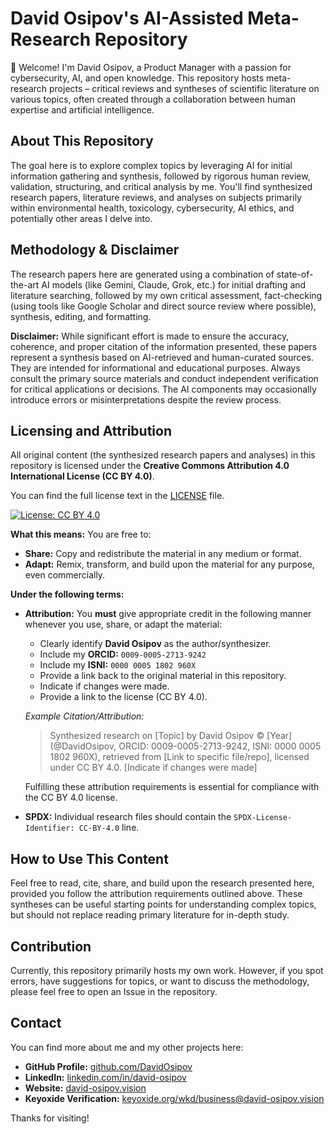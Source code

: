 # David Osipov's AI-Assisted Meta-Research Repository

👋 Welcome! I'm David Osipov, a Product Manager with a passion for cybersecurity, AI, and open knowledge. This repository hosts meta-research projects – critical reviews and syntheses of scientific literature on various topics, often created through a collaboration between human expertise and artificial intelligence.

## About This Repository

The goal here is to explore complex topics by leveraging AI for initial information gathering and synthesis, followed by rigorous human review, validation, structuring, and critical analysis by me. You'll find synthesized research papers, literature reviews, and analyses on subjects primarily within environmental health, toxicology, cybersecurity, AI ethics, and potentially other areas I delve into.

## Methodology & Disclaimer

The research papers here are generated using a combination of state-of-the-art AI models (like Gemini, Claude, Grok, etc.) for initial drafting and literature searching, followed by my own critical assessment, fact-checking (using tools like Google Scholar and direct source review where possible), synthesis, editing, and formatting.

**Disclaimer:** While significant effort is made to ensure the accuracy, coherence, and proper citation of the information presented, these papers represent a synthesis based on AI-retrieved and human-curated sources. They are intended for informational and educational purposes. Always consult the primary source materials and conduct independent verification for critical applications or decisions. The AI components may occasionally introduce errors or misinterpretations despite the review process.

## Licensing and Attribution

All original content (the synthesized research papers and analyses) in this repository is licensed under the **Creative Commons Attribution 4.0 International License (CC BY 4.0)**.

You can find the full license text in the [LICENSE](LICENSE) file.

[![License: CC BY 4.0](https://licensebuttons.net/l/by/4.0/88x31.png)](https://creativecommons.org/licenses/by/4.0/)

**What this means:** You are free to:

*   **Share:** Copy and redistribute the material in any medium or format.
*   **Adapt:** Remix, transform, and build upon the material for any purpose, even commercially.

**Under the following terms:**

*   **Attribution:** You **must** give appropriate credit in the following manner whenever you use, share, or adapt the material:
    *   Clearly identify **David Osipov** as the author/synthesizer.
    *   Include my **ORCID:** `0009-0005-2713-9242`
    *   Include my **ISNI:** `0000 0005 1802 960X`
    *   Provide a link back to the original material in this repository.
    *   Indicate if changes were made.
    *   Provide a link to the license (CC BY 4.0).

    *Example Citation/Attribution:*
    > Synthesized research on [Topic] by David Osipov © [Year] (@DavidOsipov, ORCID: 0009-0005-2713-9242, ISNI: 0000 0005 1802 960X), retrieved from [Link to specific file/repo], licensed under CC BY 4.0. [Indicate if changes were made]

    Fulfilling these attribution requirements is essential for compliance with the CC BY 4.0 license.

*   **SPDX:** Individual research files should contain the `SPDX-License-Identifier: CC-BY-4.0` line.

## How to Use This Content

Feel free to read, cite, share, and build upon the research presented here, provided you follow the attribution requirements outlined above. These syntheses can be useful starting points for understanding complex topics, but should not replace reading primary literature for in-depth study.

## Contribution

Currently, this repository primarily hosts my own work. However, if you spot errors, have suggestions for topics, or want to discuss the methodology, please feel free to open an Issue in the repository.

## Contact

You can find more about me and my other projects here:

*   **GitHub Profile:** [github.com/DavidOsipov](https://github.com/DavidOsipov)
*   **LinkedIn:** [linkedin.com/in/david-osipov](https://linkedin.com/in/david-osipov)
*   **Website:** [david-osipov.vision](https://david-osipov.vision)
*   **Keyoxide Verification:** [keyoxide.org/wkd/business@david-osipov.vision](https://keyoxide.org/wkd/business@david-osipov.vision)

Thanks for visiting!
